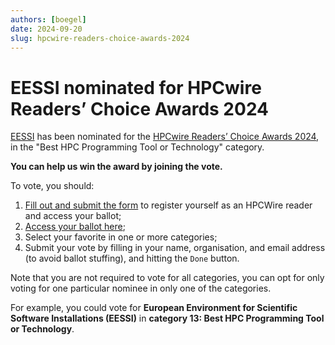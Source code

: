 ```yaml
---
authors: [boegel]
date: 2024-09-20
slug: hpcwire-readers-choice-awards-2024
---
```


# EESSI nominated for HPCwire Readers’ Choice Awards 2024

[EESSI](eessi.io/docs) has been nominated for the
[HPCwire Readers’ Choice Awards 2024](https://www.hpcwire.com/2024-hpcwire-readers-choice-awards-voting-is-open),
in the "Best HPC Programming Tool or Technology" category.

**You can help us win the award by joining the vote.**

To vote, you should:

1. [Fill out and submit the form](https://www.hpcwire.com/2024-hpcwire-readers-choice-awards-voting-is-open)
   to register yourself as an HPCWire reader and access your ballot;
2. [Access your ballot here](https://www.surveymonkey.com/r/hpcwireRCA24);
3. Select your favorite in one or more categories;
4. Submit your vote by filling in your name, organisation, and email address (to avoid ballot stuffing),
   and hitting the `Done` button.

Note that you are not required to vote for all categories,
you can opt for only voting for one particular nominee in
only one of the categories.

For example, you could vote for **European Environment for Scientific Software Installations (EESSI)**
in **category 13: Best HPC Programming Tool or Technology**.
